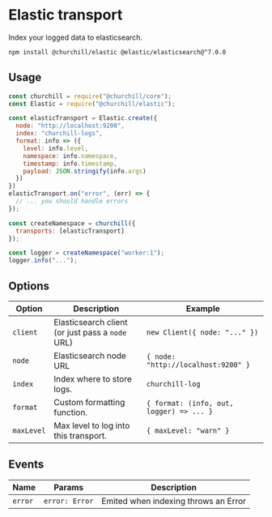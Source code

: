 # Elastic transport

Index your logged data to elasticsearch.

```bash
npm install @churchill/elastic @elastic/elasticsearch@^7.0.0
```

## Usage

```js
const churchill = require("@churchill/core");
const Elastic = require("@churchill/elastic");

const elasticTransport = Elastic.create({
  node: "http://localhost:9200",
  index: "churchill-logs",
  format: info => ({
    level: info.level,
    namespace: info.namespace,
    timestamp: info.timestamp,
    payload: JSON.stringify(info.args)
  })
})
elasticTransport.on("error", (err) => {
  // ... you should handle errors
});

const createNamespace = churchill({
  transports: [elasticTransport]
});

const logger = createNamespace("worker:1");
logger.info("...");
```

## Options

| Option     | Description                                      | Example                                  |
| ---------- | ------------------------------------------------ | ---------------------------------------- |
| `client`   | Elasticsearch client (or just pass a `node` URL) | `new Client({ node: "..." })`            |
| `node`     | Elasticsearch node URL                           | `{ node: "http://localhost:9200" }`      |
| `index`    | Index where to store logs.                       | `churchill-log`                          |
| `format`   | Custom formatting function.                      | `{ format: (info, out, logger) => ... }` |
| `maxLevel` | Max level to log into this transport.            | `{ maxLevel: "warn" }`                   |

## Events

| Name    | Params         | Description                          |
| ------- | -------------- | ------------------------------------ |
| `error` | `error: Error` | Emited when indexing throws an Error |
